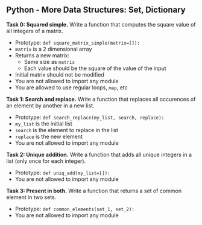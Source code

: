 ## Python - More Data Structures: Set, Dictionary

**Task 0: Squared simple.**
Write a function that computes the square value of all integers of a matrix.
- Prototype: `def square_matrix_simple(matrix=[]):`
- `matrix` is a 2 dimensional array
- Returns a new matrix:
	- Same size as `matrix`
	- Each value should be the square of the value of the input
- Initial matrix should not be modified
- You are not allowed to import any module
- You are allowed to use regular loops, `map`, etc

**Task 1: Search and replace.**
Write a function that replaces all occurences of an element by another in a new list.
- Prototype: `def search_replace(my_list, search, replace):`
- `my_list` is the initial list
- `search` is the element to replace in the list
- `replace` is the new element
- You are not allowed to import any module

**Task 2: Unique addition.**
Write a function that adds all unique integers in a list (only once for each integer).
- Prototype: `def uniq_add(my_list=[]):`
- You are not allowed to import any module

**Task 3: Present in both.**
Write a function that returns a set of common element in two sets.
- Prototype: `def common_elements(set_1, set_2):`
- You are not allowed to import any module
